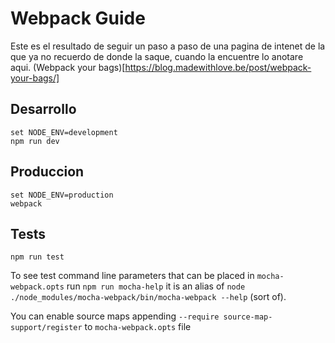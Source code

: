 Webpack Guide
=============

Este es el resultado de seguir un paso a paso de una pagina de intenet de la que ya no recuerdo de donde la saque, cuando la encuentre lo anotare aqui.
(Webpack your bags)[https://blog.madewithlove.be/post/webpack-your-bags/]

## Desarrollo

```batch
set NODE_ENV=development
npm run dev
```

## Produccion

```batch
set NODE_ENV=production
webpack
```

## Tests

```batch
npm run test
```

To see test command line parameters that can be placed in `mocha-webpack.opts` run `npm run mocha-help` it is an alias of `node ./node_modules/mocha-webpack/bin/mocha-webpack --help` (sort of).

You can enable source maps appending `--require source-map-support/register` to `mocha-webpack.opts` file